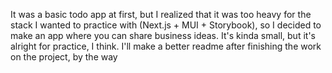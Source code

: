 It was a basic todo app at first, but I realized that it was too heavy for the stack I wanted to practice with (Next.js + MUI + Storybook), so I decided to make an app where you can share business ideas. It's kinda small, but it's alright for practice, I think. I'll make a better readme after finishing the work on the project, by the way
